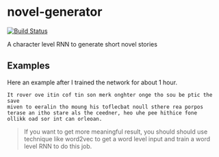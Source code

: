 # novel-generator

[![Build Status](https://travis-ci.org/DavidCai1993/novel-generator.svg?branch=master)](https://travis-ci.org/DavidCai1993/novel-generator)

A character level RNN to generate short novel stories

## Examples

Here an example after I trained the network for about 1 hour.

```
It rover ove itin cof tin son merk onghter onge tho sou be ptic the save 
miven to eeralin tho moung his toflecbat noull sthere rea porpos 
terase an itho stare als the ceedner, heo uhe pee hithice fone 
ollikk oad sor int can orleoan.
```

> If you want to get more meaningful result, you should should use technique like word2vec to get a word level input and train a word level RNN to do this job.
